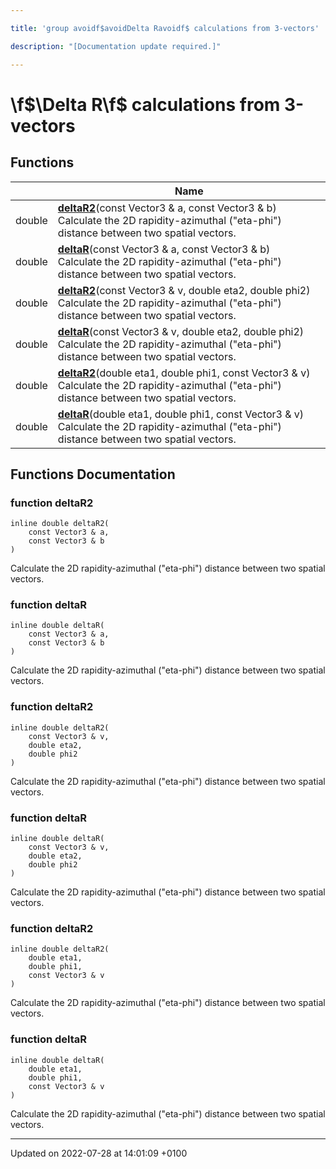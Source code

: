```yaml
---

title: 'group avoidf$avoidDelta Ravoidf$ calculations from 3-vectors'

description: "[Documentation update required.]"

---
```


# \f$\Delta R\f$ calculations from 3-vectors



## Functions

|                | Name           |
| -------------- | -------------- |
| double | **[deltaR2](http://example.org/modules/group__momutils__vec3__dr/#function-deltar2)**(const Vector3 & a, const Vector3 & b)<br>Calculate the 2D rapidity-azimuthal ("eta-phi") distance between two spatial vectors.  |
| double | **[deltaR](http://example.org/modules/group__momutils__vec3__dr/#function-deltar)**(const Vector3 & a, const Vector3 & b)<br>Calculate the 2D rapidity-azimuthal ("eta-phi") distance between two spatial vectors.  |
| double | **[deltaR2](http://example.org/modules/group__momutils__vec3__dr/#function-deltar2)**(const Vector3 & v, double eta2, double phi2)<br>Calculate the 2D rapidity-azimuthal ("eta-phi") distance between two spatial vectors.  |
| double | **[deltaR](http://example.org/modules/group__momutils__vec3__dr/#function-deltar)**(const Vector3 & v, double eta2, double phi2)<br>Calculate the 2D rapidity-azimuthal ("eta-phi") distance between two spatial vectors.  |
| double | **[deltaR2](http://example.org/modules/group__momutils__vec3__dr/#function-deltar2)**(double eta1, double phi1, const Vector3 & v)<br>Calculate the 2D rapidity-azimuthal ("eta-phi") distance between two spatial vectors.  |
| double | **[deltaR](http://example.org/modules/group__momutils__vec3__dr/#function-deltar)**(double eta1, double phi1, const Vector3 & v)<br>Calculate the 2D rapidity-azimuthal ("eta-phi") distance between two spatial vectors.  |


## Functions Documentation

### function deltaR2

```
inline double deltaR2(
    const Vector3 & a,
    const Vector3 & b
)
```

Calculate the 2D rapidity-azimuthal ("eta-phi") distance between two spatial vectors. 

### function deltaR

```
inline double deltaR(
    const Vector3 & a,
    const Vector3 & b
)
```

Calculate the 2D rapidity-azimuthal ("eta-phi") distance between two spatial vectors. 

### function deltaR2

```
inline double deltaR2(
    const Vector3 & v,
    double eta2,
    double phi2
)
```

Calculate the 2D rapidity-azimuthal ("eta-phi") distance between two spatial vectors. 

### function deltaR

```
inline double deltaR(
    const Vector3 & v,
    double eta2,
    double phi2
)
```

Calculate the 2D rapidity-azimuthal ("eta-phi") distance between two spatial vectors. 

### function deltaR2

```
inline double deltaR2(
    double eta1,
    double phi1,
    const Vector3 & v
)
```

Calculate the 2D rapidity-azimuthal ("eta-phi") distance between two spatial vectors. 

### function deltaR

```
inline double deltaR(
    double eta1,
    double phi1,
    const Vector3 & v
)
```

Calculate the 2D rapidity-azimuthal ("eta-phi") distance between two spatial vectors. 





-------------------------------

Updated on 2022-07-28 at 14:01:09 +0100
